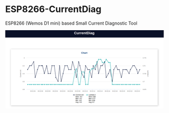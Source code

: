 # ESP8266-CurrentDiag
ESP8266 (Wemos D1 mini) based Small Current Diagnostic Tool

![alt text](screenshots/currentDiag.png)